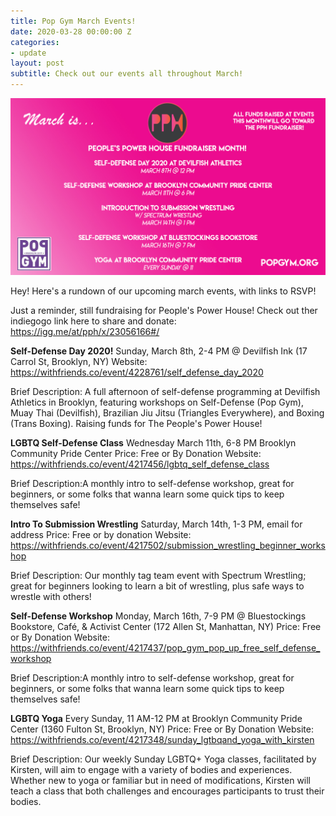 ```yaml
---
title: Pop Gym March Events!
date: 2020-03-28 00:00:00 Z
categories:
- update
layout: post
subtitle: Check out our events all throughout March!
---
```


![Pop Gym February](/assets/popgymmarch.jpg)

Hey! Here's a rundown of our upcoming march events, with links to RSVP!

Just a reminder, still fundraising for People's Power House! Check out ther indiegogo link here to share and donate: https://igg.me/at/pph/x/23056166#/

**Self-Defense Day 2020!**
Sunday, March 8th, 2-4 PM @ Devilfish Ink (17 Carrol St, Brooklyn, NY)
Website: https://withfriends.co/event/4228761/self_defense_day_2020

Brief Description: A full afternoon of self-defense programming at Devilfish Athletics in Brooklyn, featuring workshops on Self-Defense (Pop Gym), Muay Thai (Devilfish), Brazilian Jiu Jitsu (Triangles Everywhere), and Boxing (Trans Boxing). Raising funds for The People's Power House!

**LGBTQ Self-Defense Class**
Wednesday March 11th, 6-8 PM Brooklyn Community Pride Center
Price: Free or By Donation
Website:  https://withfriends.co/event/4217456/lgbtq_self_defense_class

Brief Description:A monthly intro to self-defense workshop, great for beginners, or some folks that wanna learn some quick tips to keep themselves safe!

**Intro To Submission Wrestling**
Saturday, March 14th, 1-3 PM, email for address
Price: Free or by donation
Website: https://withfriends.co/event/4217502/submission_wrestling_beginner_workshop

Brief Description: Our monthly tag team event with Spectrum Wrestling; great for beginners looking to learn a bit of wrestling, plus safe ways to wrestle with others!
      
**Self-Defense Workshop** 
Monday, March 16th, 7-9 PM @ Bluestockings Bookstore, Café, & Activist Center (172 Allen St, Manhattan, NY)
Price: Free or By Donation
Website:  https://withfriends.co/event/4217437/pop_gym_pop_up_free_self_defense_workshop

Brief Description:A monthly intro to self-defense workshop, great for beginners, or some folks that wanna learn some quick tips to keep themselves safe!
       
**LGBTQ Yoga**
Every Sunday, 11 AM-12 PM at Brooklyn Community Pride Center (1360 Fulton St, Brooklyn, NY)
Price: Free or By Donation
Website: https://withfriends.co/event/4217348/sunday_lgtbqand_yoga_with_kirsten
        
Brief Description: Our weekly Sunday LGBTQ+ Yoga classes, facilitated by Kirsten, will aim to engage with a variety of bodies and experiences. Whether new to yoga or familiar but in need of modifications, Kirsten will teach a class that both challenges and encourages participants to trust their bodies.

        
